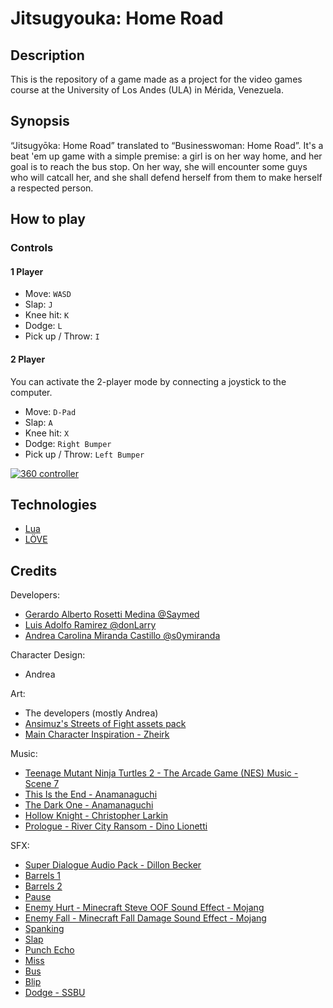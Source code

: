 # Jitsugyouka: Home Road

## Description

This is the repository of a game made as a project for the video games course at the University of Los Andes (ULA) in Mérida, Venezuela.

## Synopsis

“Jitsugyōka: Home Road” translated to “Businesswoman: Home Road”. It's a beat 'em up game with a simple premise: a girl is on her way home, and her goal is to reach the bus stop. On her way, she will encounter some guys who will catcall her, and she shall defend herself from them to make herself a respected person.

## How to play

### Controls

#### 1 Player

- Move: `WASD`
- Slap: `J`
- Knee hit: `K`
- Dodge: `L`
- Pick up / Throw: `I`

#### 2 Player

You can activate the 2-player mode by connecting a joystick to the computer.

- Move: `D-Pad`
- Slap: `A`
- Knee hit: `X`
- Dodge: `Right Bumper`
- Pick up / Throw: `Left Bumper`

[![360 controller](https://love2d.org/w/images/d/d4/360_controller.png)](https://love2d.org/w/images/d/d4/360_controller.png)

## Technologies

- [Lua](https://www.lua.org/)
- [LÖVE](https://love2d.org/)

## Credits

Developers:
- [Gerardo Alberto Rosetti Medina @Saymed](https://github.com/SaymedDustga)
- [Luis Adolfo Ramirez @donLarry](https://github.com/DonLarry)
- [Andrea Carolina Miranda Castillo @s0ymiranda](https://github.com/s0ymiranda)

Character Design:
- Andrea

Art:
- The developers (mostly Andrea)
- [Ansimuz's Streets of Fight assets pack](https://ansimuz.itch.io/streets-of-fight)
- [Main Character Inspiration - Zheirk](https://pin.it/418dhuV)

Music:
- [Teenage Mutant Ninja Turtles 2 - The Arcade Game (NES) Music - Scene 7](https://www.youtube.com/watch?v=BfTrejmnbYo)
- [This Is the End - Anamanaguchi](https://www.youtube.com/watch?v=09m93Fm36bc)
- [The Dark One - Anamanaguchi](https://youtu.be/TNfItV62gD8)
- [Hollow Knight - Christopher Larkin](https://youtu.be/r6PuACnHkNY)
- [Prologue - River City Ransom - Dino Lionetti](https://youtu.be/d7GiSzUaibg)

SFX:
- [Super Dialogue Audio Pack - Dillon Becker](https://dillonbecker.itch.io/sdap)
- [Barrels 1](https://youtu.be/OHKu180Sl9Q)
- [Barrels 2](https://youtu.be/AFdKD3DCbLo)
- [Pause](https://youtu.be/8rhFkhtaC0A)
- [Enemy Hurt - Minecraft Steve OOF Sound Effect - Mojang](https://youtu.be/9iMDchSHfy4)
- [Enemy Fall - Minecraft Fall Damage Sound Effect - Mojang](https://youtu.be/Lc6lJ5O4_Ls)
- [Spanking](https://youtu.be/FSwQxbh_xIs)
- [Slap](https://youtu.be/08KK1qo_zAY)
- [Punch Echo](https://youtu.be/3BwKvmjIdig)
- [Miss](https://youtu.be/DrThE3lLW1k)
- [Bus](https://youtu.be/-mZxq_qDZl8)
- [Blip](https://opengameart.org/)
- [Dodge - SSBU](https://youtu.be/rhr718FRwpw)
